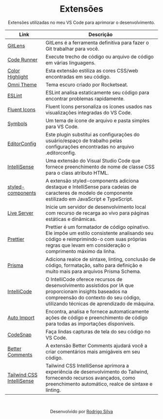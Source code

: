 <div align="center">
  <h1>Extensões</h1>  
  <p>Extensões utilizadas no meu VS Code para aprimorar o desenvolvimento.</p>
</div>

Link | Descrição |
|---|---|
| [GitLens](https://marketplace.visualstudio.com/items?itemName=eamodio.gitlens) | GitLens é a ferramenta definitiva para fazer o Git trabalhar para você.
| [Code Runner](https://marketplace.visualstudio.com/items?itemName=formulahendry.code-runner) | Execute trecho de código ou arquivo de código em várias linguagens.
| [Color Highlight](https://marketplace.visualstudio.com/items?itemName=naumovs.color-highlight) | Esta extensão estiliza as cores CSS/web encontradas em seu código.
| [Omni Theme](https://marketplace.visualstudio.com/items?itemName=rocketseat.theme-omni) | Tema escuro criado por Rocketseat.
| [ESLint](https://marketplace.visualstudio.com/items?itemName=dbaeumer.vscode-eslint) | ESLint analisa estaticamente seu código para encontrar problemas rapidamente.
| [Fluent Icons](https://marketplace.visualstudio.com/items?itemName=miguelsolorio.fluent-icons) | Fluent Icons personaliza os ícones usados ​​nas visualizações integradas do VS Code.
| [Symbols](https://marketplace.visualstudio.com/items?itemName=miguelsolorio.symbols) | Um tema de ícone de arquivo e pasta simples para VS Code.
| [EditorConfig](https://marketplace.visualstudio.com/items?itemName=EditorConfig.EditorConfig) | Este plugin substitui as configurações do usuário/espaço de trabalho pelas configurações encontradas no arquivo .editorconfig.
| [IntelliSense](https://marketplace.visualstudio.com/items?itemName=Zignd.html-css-class-completion) | Uma extensão do Visual Studio Code que fornece preenchimento de nome de classe CSS para o class atributo HTML.
| [styled-components](https://marketplace.visualstudio.com/items?itemName=styled-components.vscode-styled-components) | A extensão styled-components adiciona destaque e IntelliSense para cadeias de caracteres de modelo de componente estilizado em JavaScript e TypeScript.
| [Live Server](https://marketplace.visualstudio.com/items?itemName=ritwickdey.LiveServer) | Inicie um servidor de desenvolvimento local com recurso de recarga ao vivo para páginas estáticas e dinâmicas.
| [Prettier](https://marketplace.visualstudio.com/items?itemName=esbenp.prettier-vscode) | Prettier é um formatador de código opinativo. Ele impõe um estilo consistente analisando seu código e reimprimindo-o com suas próprias regras que levam em consideração o comprimento máximo da linha.
| [Prisma](https://marketplace.visualstudio.com/items?itemName=Prisma.prisma) | Adiciona realce de sintaxe, linting, conclusão de código, formatação, salto para definição e muito mais para arquivos Prisma Schema.
| [IntelliCode](https://marketplace.visualstudio.com/items?itemName=VisualStudioExptTeam.vscodeintellicode) | O IntelliCode oferece recursos de desenvolvimento assistidos por IA que proporcionam insights baseados na compreensão do contexto do seu código, utilizando técnicas de aprendizado de máquina.
| [Auto Import](https://marketplace.visualstudio.com/items?itemName=steoates.autoimport) | Encontra, analisa e fornece automaticamente ações de código e preenchimento de código para todas as importações disponíveis.
| [CodeSnap](https://marketplace.visualstudio.com/items?itemName=adpyke.codesnap) | Faça lindas capturas de tela do seu código no VS Code.
| [Better Comments](https://marketplace.visualstudio.com/items?itemName=aaron-bond.better-comments) | A extensão Better Comments ajudará você a criar comentários mais amigáveis ​​em seu código.
| [Tailwind CSS IntelliSense](https://marketplace.visualstudio.com/items?itemName=bradlc.vscode-tailwindcss) | Tailwind CSS IntelliSense aprimora a experiência de desenvolvimento do Tailwind, fornecendo recursos avançados, como preenchimento automático, realce de sintaxe e linting.

<br/>
<p align="center">Desenvolvido por <a href="https://www.linkedin.com/in/rodrigo-de-jesus-silva/">Rodrigo Silva</a>
</p>
